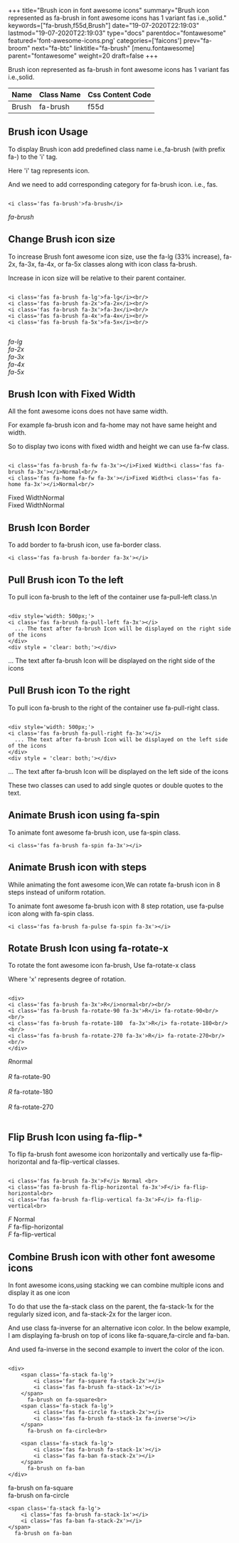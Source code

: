 +++
title="Brush icon in font awesome icons"
summary="Brush icon represented as fa-brush in font awesome icons has 1 variant fas i.e.,solid."
keywords=["fa-brush,f55d,Brush"]
date="19-07-2020T22:19:03"
lastmod="19-07-2020T22:19:03"
type="docs"
parentdoc="fontawesome"
featured='font-awesome-icons.png'
categories=['faicons']
prev="fa-broom"
next="fa-btc"
linktitle="fa-brush"
[menu.fontawesome]
parent="fontawesome"
weight=20
draft=false
+++


Brush icon represented as fa-brush in font awesome icons has 1 variant fas i.e.,solid.

<div class='table-responsive'><table class='table'><thead><tr><th>Name</th><th>Class Name</th><th>Css Content Code</th></tr></thead><tbody><tr><td>Brush</td><td>fa-brush</td><td>f55d</td></tr></tbody></table></div>



## Brush icon Usage

To display Brush icon add predefined class name i.e.,fa-brush (with prefix fa-) to the 'i' tag.

Here 'i' tag represents icon.

And we need to add corresponding category for fa-brush icon. i.e., fas.


```

<i class='fas fa-brush'>fa-brush</i>
```

<i class='fas fa-brush'>fa-brush</i>




## Change Brush icon size
To increase Brush font awesome icon size, use the fa-lg (33% increase), fa-2x, fa-3x, fa-4x, or fa-5x classes along with icon class fa-brush.

Increase in icon size will be relative to their parent container. 

```

<i class='fas fa-brush fa-lg'>fa-lg</i><br/>
<i class='fas fa-brush fa-2x'>fa-2x</i><br/>
<i class='fas fa-brush fa-3x'>fa-3x</i><br/>
<i class='fas fa-brush fa-4x'>fa-4x</i><br/>
<i class='fas fa-brush fa-5x'>fa-5x</i><br/>
            
```

<i class='fas fa-brush fa-lg'>fa-lg</i><br/>
<i class='fas fa-brush fa-2x'>fa-2x</i><br/>
<i class='fas fa-brush fa-3x'>fa-3x</i><br/>
<i class='fas fa-brush fa-4x'>fa-4x</i><br/>
<i class='fas fa-brush fa-5x'>fa-5x</i><br/>
            



## Brush Icon with Fixed Width 

All the font awesome icons does not have same width.

For example fa-brush icon and fa-home may not have same height and width.

So to display two icons with fixed width and height we can use fa-fw class.


```

<i class='fas fa-brush fa-fw fa-3x'></i>Fixed Width<i class='fas fa-brush fa-3x'></i>Normal<br/>
<i class='fas fa-home fa-fw fa-3x'></i>Fixed Width<i class='fas fa-home fa-3x'></i>Normal<br/>
```

<i class='fas fa-brush fa-fw fa-3x'></i>Fixed Width<i class='fas fa-brush fa-3x'></i>Normal<br/>
<i class='fas fa-home fa-fw fa-3x'></i>Fixed Width<i class='fas fa-home fa-3x'></i>Normal<br/>



## Brush Icon Border 

To add border to fa-brush icon, use fa-border class.


```
<i class='fas fa-brush fa-border fa-3x'></i>

```
<i class='fas fa-brush fa-border fa-3x'></i>





## Pull Brush icon To the left

To pull icon fa-brush to the left of the container use fa-pull-left class.\n

```

<div style='width: 500px;'>
<i class='fas fa-brush fa-pull-left fa-3x'></i>
  ... The text after fa-brush Icon will be displayed on the right side of the icons
</div>
<div style = 'clear: both;'></div>
```

<div style='width: 500px;'>
<i class='fas fa-brush fa-pull-left fa-3x'></i>
  ... The text after fa-brush Icon will be displayed on the right side of the icons
</div>
<div style = 'clear: both;'></div>




## Pull Brush icon To the right
To pull icon fa-brush to the right of the container use fa-pull-right class.

```

<div style='width: 500px;'>
<i class='fas fa-brush fa-pull-right fa-3x'></i>
  ... The text after fa-brush Icon will be displayed on the left side of the icons
</div>
<div style = 'clear: both;'></div>
```

<div style='width: 500px;'>
<i class='fas fa-brush fa-pull-right fa-3x'></i>
  ... The text after fa-brush Icon will be displayed on the left side of the icons
</div>
<div style = 'clear: both;'></div>

These two classes can used to add single quotes or double quotes to the text.


## Animate Brush icon using fa-spin
To animate font awesome fa-brush icon, use fa-spin class.

```
<i class='fas fa-brush fa-spin fa-3x'></i>
```
<i class='fas fa-brush fa-spin fa-3x'></i>




## Animate Brush icon with steps
While animating the font awesome icon,We can rotate fa-brush icon in 8 steps instead of uniform rotation.

To animate font awesome fa-brush icon with 8 step rotation, use fa-pulse icon along with fa-spin class.


```
<i class='fas fa-brush fa-pulse fa-spin fa-3x'></i>

```
<i class='fas fa-brush fa-pulse fa-spin fa-3x'></i>





## Rotate Brush Icon using fa-rotate-x
To rotate the font awesome icon fa-brush, Use fa-rotate-x class

Where 'x' represents degree of rotation.


```

<div>
<i class='fas fa-brush fa-3x'>R</i>normal<br/><br/>
<i class='fas fa-brush fa-rotate-90 fa-3x'>R</i> fa-rotate-90<br/><br/> 
<i class='fas fa-brush fa-rotate-180  fa-3x'>R</i> fa-rotate-180<br/><br/> 
<i class='fas fa-brush fa-rotate-270 fa-3x'>R</i> fa-rotate-270<br/><br/>
</div>
```

<div>
<i class='fas fa-brush fa-3x'>R</i>normal<br/><br/>
<i class='fas fa-brush fa-rotate-90 fa-3x'>R</i> fa-rotate-90<br/><br/> 
<i class='fas fa-brush fa-rotate-180  fa-3x'>R</i> fa-rotate-180<br/><br/> 
<i class='fas fa-brush fa-rotate-270 fa-3x'>R</i> fa-rotate-270<br/><br/>
</div>




## Flip Brush Icon using fa-flip-*
To flip fa-brush font awesome icon horizontally and vertically use fa-flip-horizontal and fa-flip-vertical classes. 

```

<i class='fas fa-brush fa-3x'>F</i> Normal <br>
<i class='fas fa-brush fa-flip-horizontal fa-3x'>F</i> fa-flip-horizontal<br>
<i class='fas fa-brush fa-flip-vertical fa-3x'>F</i> fa-flip-vertical<br>
```

<i class='fas fa-brush fa-3x'>F</i> Normal <br>
<i class='fas fa-brush fa-flip-horizontal fa-3x'>F</i> fa-flip-horizontal<br>
<i class='fas fa-brush fa-flip-vertical fa-3x'>F</i> fa-flip-vertical<br>




## Combine Brush icon with other font awesome icons
In font awesome icons,using stacking we can combine multiple icons and display it as one icon 

To do that use the fa-stack class on the parent, the fa-stack-1x for the regularly sized icon, and fa-stack-2x for the larger icon.

And use class fa-inverse for an alternative icon color. 
In the below example, I am displaying fa-brush on top of icons like fa-square,fa-circle and fa-ban.

And used fa-inverse in the second example to invert the color of the icon.

```

<div>
    <span class='fa-stack fa-lg'>
        <i class='far fa-square fa-stack-2x'></i>
        <i class='fas fa-brush fa-stack-1x'></i>
    </span>
      fa-brush on fa-square<br>
    <span class='fa-stack fa-lg'>
        <i class='fas fa-circle fa-stack-2x'></i>
        <i class='fas fa-brush fa-stack-1x fa-inverse'></i>
    </span>
      fa-brush on fa-circle<br>

    <span class='fa-stack fa-lg'>
        <i class='fas fa-brush fa-stack-1x'></i>
        <i class='fas fa-ban fa-stack-2x'></i>
    </span>
      fa-brush on fa-ban
</div>
```

<div>
    <span class='fa-stack fa-lg'>
        <i class='far fa-square fa-stack-2x'></i>
        <i class='fas fa-brush fa-stack-1x'></i>
    </span>
      fa-brush on fa-square<br>
    <span class='fa-stack fa-lg'>
        <i class='fas fa-circle fa-stack-2x'></i>
        <i class='fas fa-brush fa-stack-1x fa-inverse'></i>
    </span>
      fa-brush on fa-circle<br>

    <span class='fa-stack fa-lg'>
        <i class='fas fa-brush fa-stack-1x'></i>
        <i class='fas fa-ban fa-stack-2x'></i>
    </span>
      fa-brush on fa-ban
</div>






